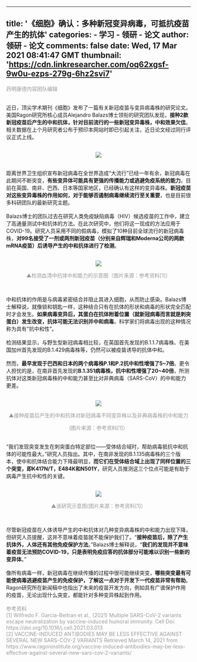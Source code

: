 
---
title: '《细胞》确认：多种新冠变异病毒，可抵抗疫苗产生的抗体'
categories: 
    - 学习
    - 领研 - 论文
author: 领研 - 论文
comments: false
date: Wed, 17 Mar 2021 08:41:47 GMT
thumbnail: 'https://cdn.linkresearcher.com/oq62xgsf-9w0u-ezps-279g-6hz2svi7'
---

<div>   
<p><font style="font-size:14px; color:rgb(153, 153, 153);">药明康德内容团队编辑  <br></font></p><section><br></section><section>近日，顶尖学术期刊《细胞》发布了一篇有关新冠疫苗与变异病毒株的研究论文。美国Ragon研究所核心成员Alejandro Balazs博士领衔的研究团队发现，<strong>接种2款新冠疫苗后产生的中和抗体，针对目前流行的一些新冠变异毒株，中和效果欠佳</strong>。相关数据在上个月研究者公布于预印本网站时即已引起关注，近日论文经过同行评议正式上线。</section><section><br></section><p style="text-align:center;"><img src="https://cdn.linkresearcher.com/oq62xgsf-9w0u-ezps-279g-6hz2svi7" referrerpolicy="no-referrer"></p><section><br></section><section>距离世界卫生组织宣布新冠病毒在全世界造成“大流行”已经一年有余，新冠病毒在此期间不断突变，<strong>有些变异体可能具有更强的传播能力或逃避免疫系统的能力</strong>。目前在英国、南非、巴西、日本等国家地区，已经确认有这样的变异毒株。<strong>新冠疫苗对这些变异毒株的作用如何，对于能够否遏制病毒继续流行至关重要</strong>，也是目前很多科研团队的最新研究主题。</section><section><br></section><section>Balazs博士的团队过去在研究人类免疫缺陷病毒（HIV）候选疫苗的工作中，建立了高通量测试中和抗体的方法。在此次研究中，他们将这一现成的方法应用于COVID-19。研究人员采用不同的假病毒，模拟了10种目前全球流行的新冠病毒株，<strong>对99名接受了一剂或两剂新冠疫苗（分别来自辉瑞和Moderna公司的两款mRNA疫苗）后诱导产生的中和抗体进行了检测</strong>。</section><section><br></section><p style="text-align:center;"><img src="https://cdn.linkresearcher.com/rcft8hj0-6ec0-65uc-c43q-una9y526" referrerpolicy="no-referrer"></p><p style="text-align:center;"><font style="font-size:14px; color:rgb(153, 153, 153);">▲检测血清中抗体中和能力的示意图（图片来源：参考资料[1]）</font></p><p style="text-align:center;"><br></p><section>中和抗体的作用是与病毒紧密结合并阻止其进入细胞，从而防止感染。Balazs博士解释说，就像锁和钥匙一样，这种结合只有在抗体的形状和病毒的形状完全匹配时才会发生。<strong>如果病毒变异后，其蛋白在抗体附着位置（就新冠病毒而言就是刺突蛋白）发生改变，抗体可能无法识别并中和病毒</strong>。科学家们将病毒出现的这种情况称为具有“抗中和性”。</section><section><br></section><section>检测结果显示，与野生型新冠病毒相比较，在英国首先发现的B.1.1.7病毒株、在美国加州首先发现的B.1.429病毒株等，仍然可以被疫苗诱导的抗体中和。</section><section><br></section><section>然而，<strong>最早发现于巴西和日本的两个病毒株P.1和P.2抗中和性增强了5~7倍</strong>。更令人担忧的是，在南非首先发现的<strong>B.1.351病毒株，抗中和性增强了20~40倍</strong>，所测抗体对这类新冠病毒株的中和能力甚至比对非典病毒（SARS-CoV）的中和能力更差。</section><section><br></section><p style="text-align:center;"><img src="https://cdn.linkresearcher.com/lnoc5419-4w1i-mbq8-nmxc-nr98uz23" referrerpolicy="no-referrer"></p><p style="text-align:center;"><font style="font-size:14px; color:rgb(153, 153, 153);">▲接种疫苗后产生的中和抗体对新冠病毒不同变异株以及非典病毒株的中和能力</font></p><p style="text-align:center;"><font style="font-size:14px; color:rgb(153, 153, 153);">(图片来源：参考资料[1]）</font></p><section style="text-align:center;"><br></section><section>“我们发现突变发生在刺突蛋白特定部位——受体结合域时，帮助病毒抵抗中和抗体的可能性最大。”研究人员指出。其中，在南非发现的B.1.135病毒株的三个版本，使中和抗体结合能力下降最明显，<strong>而它们在受体结合域上出现了同样位置的三个突变，即K417N/T，E484K和N501Y</strong>，研究人员推测这三个位点可能是有助于病毒产生抗中和性的关键。</section><section><br></section><p style="text-align:center;"><img src="https://cdn.linkresearcher.com/klceyo85-dtgl-xq4s-6hkp-ctogrn26" referrerpolicy="no-referrer"></p><p style="text-align:center;"><font style="font-size:14px; color:rgb(153, 153, 153);">▲该研究示意图(图片来源：参考资料[1]）</font></p><p style="text-align:center;"><br></p><section>尽管新冠疫苗在人体诱导产生的中和抗体对几种变异病毒株的中和能力出现下降，但研究人员提醒，这并不意味着疫苗就不能保护我们了。“<strong>接种疫苗后，除了产生抗体外，人体还有其他免疫保护方法</strong>。”Balazs博士解释说，“<strong>我们的发现并不意味着疫苗无法预防COVID-19，只是表明免疫应答的抗体部分可能难以识别一些新的变异体</strong>。”</section><section><br></section><section>像所有病毒一样，新冠病毒在继续传播的过程中很可能继续突变，<strong>哪些突变最有可能使病毒逃避疫苗产生的免疫保护，了解这一点对于开发下一代疫苗非常有帮助</strong>。Ragon研究所在新闻稿中也指出了未来的疫苗开发方向，例如具有广谱保护作用的疫苗，无论出现什么突变，都能针对多种变异株起到作用。</section><section><br></section><section><font style="font-size:14px; color:rgb(153, 153, 153);">参考资料</font></section><section><font style="font-size:14px; color:rgb(153, 153, 153);">[1] Wilfredo F. Garcia-Beltran et al., (2021) Multiple SARS-CoV-2 variants escape neutralization by vaccine-induced humoral immunity. Cell Doi: https://doi.org/10.1016/j.cell.2021.03.013</font></section><section><font style="font-size:14px; color:rgb(153, 153, 153);">[2] VACCINE-INDUCED ANTIBODIES MAY BE LESS EFFECTIVE AGAINST SEVERAL NEW SARS-COV-2 VARIANTS Retrieved March 14, 2021 from https://www.ragoninstitute.org/vaccine-induced-antibodies-may-be-less-effective-against-several-new-sars-cov-2-variants/</font></section>  
</div>
            